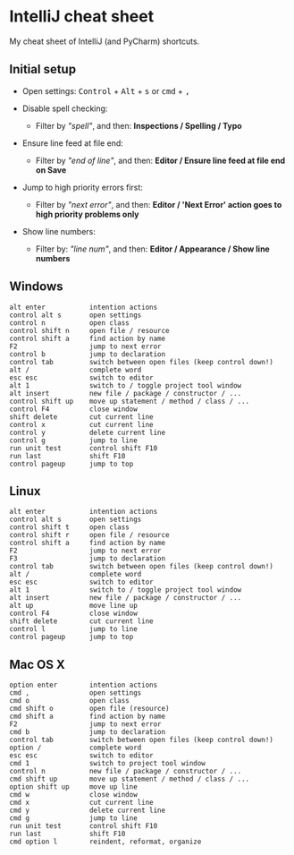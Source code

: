 IntelliJ cheat sheet
====================

My cheat sheet of IntelliJ (and PyCharm) shortcuts.


Initial setup
-------------

- Open settings:
  <kbd>Control</kbd> + <kbd>Alt</kbd> + <kbd>s</kbd> or <kbd>cmd</kbd> + <kbd>,</kbd>

- Disable spell checking:
  - Filter by *"spell"*, and then: **Inspections / Spelling / Typo**

- Ensure line feed at file end:
  - Filter by *"end of line"*, and then: **Editor / Ensure line feed at file end on Save**

- Jump to high priority errors first:
  - Filter by *"next error"*, and then: **Editor / 'Next Error' action goes to high priority problems only**

- Show line numbers:
  - Filter by: *"line num"*, and then: **Editor / Appearance / Show line numbers**


Windows
-------

    alt enter           intention actions
    control alt s       open settings
    control n           open class
    control shift n     open file / resource
    control shift a     find action by name
    F2                  jump to next error
    control b           jump to declaration
    control tab         switch between open files (keep control down!)
    alt /               complete word
    esc esc             switch to editor
    alt 1               switch to / toggle project tool window
    alt insert          new file / package / constructor / ...
    control shift up    move up statement / method / class / ...
    control F4          close window
    shift delete        cut current line
    control x           cut current line
    control y           delete current line
    control g           jump to line
    run unit test       control shift F10
    run last            shift F10
    control pageup      jump to top


Linux
-----

    alt enter           intention actions
    control alt s       open settings
    control shift t     open class
    control shift r     open file / resource
    control shift a     find action by name
    F2                  jump to next error
    F3                  jump to declaration
    control tab         switch between open files (keep control down!)
    alt /               complete word
    esc esc             switch to editor
    alt 1               switch to / toggle project tool window
    alt insert          new file / package / constructor / ...
    alt up              move line up
    control F4          close window
    shift delete        cut current line
    control l           jump to line
    control pageup      jump to top


Mac OS X
--------

    option enter        intention actions
    cmd ,               open settings
    cmd o               open class
    cmd shift o         open file (resource)
    cmd shift a         find action by name
    F2                  jump to next error
    cmd b               jump to declaration
    control tab         switch between open files (keep control down!)
    option /            complete word
    esc esc             switch to editor
    cmd 1               switch to project tool window
    control n           new file / package / constructor / ...
    cmd shift up        move up statement / method / class / ...
    option shift up     move up line
    cmd w               close window
    cmd x               cut current line
    cmd y               delete current line
    cmd g               jump to line
    run unit test       control shift F10
    run last            shift F10
    cmd option l        reindent, reformat, organize
